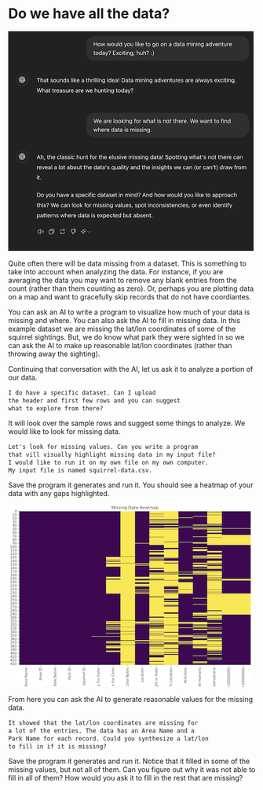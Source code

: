 # Do we have all the data?

![Asking ChatGPT to look for missing data](../images/missingDataChat.png)

Quite often there will be data missing from a dataset. This is something to take into account when analyzing the data. For instance, if you are averaging the data you may want to remove any blank entries from the count (rather than them counting as zero). Or, perhaps you are plotting data on a map and want to gracefully skip records that do not have coordiantes.

You can ask an AI to write a program to visualize how much of your data is missing and where. You can also ask the AI to fill in missing data. In this example dataset we are missing the lat/lon coordinates of some of the squirrel sightings. But, we do know what park they were sighted in so we can ask the AI to make up reasonable lat/lon coordinates (rather than throwing away the sighting).

Continuing that conversation with the AI, let us ask it to analyze a portion of our data.

```text
I do have a specific dataset. Can I upload
the header and first few rows and you can suggest
what to explore from there?
```

It will look over the sample rows and suggest some things to analyze. We would like to look for missing data.

```text
Let's look for missing values. Can you write a program
that vill visually highlight missing data in my input file?
I would like to run it on my own file on my own computer.
My input file is named squirrel-data.csv.
```

Save the program it generates and run it. You should see a heatmap of your data with any gaps highlighted.

![heatmap of missing squirrel data](../images/missingDataHeatmap.png)

From here you can ask the AI to generate reasonable values for the missing data.

```text
It showed that the lat/lon coordinates are missing for
a lot of the entries. The data has an Area Name and a
Park Name for each record. Could you synthesize a lat/lon
to fill in if it is missing?
```

Save the program it generates and run it. Notice that it filled in some of the missing values, but not all of them. Can you figure out why it was not able to fill in all of them? How would you ask it to fill in the rest that are missing?
